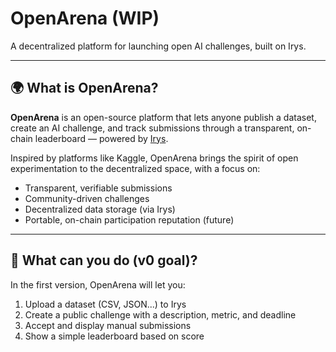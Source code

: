 # OpenArena (WIP)

A decentralized platform for launching open AI challenges, built on Irys.

---

## 🌍 What is OpenArena?

**OpenArena** is an open-source platform that lets anyone publish a dataset, create an AI challenge, and track submissions through a transparent, on-chain leaderboard — powered by [Irys](https://www.irys.xyz/).

Inspired by platforms like Kaggle, OpenArena brings the spirit of open experimentation to the decentralized space, with a focus on:

- Transparent, verifiable submissions
- Community-driven challenges
- Decentralized data storage (via Irys)
- Portable, on-chain participation reputation (future)

---

## 🚀 What can you do (v0 goal)?

In the first version, OpenArena will let you:

1. Upload a dataset (CSV, JSON...) to Irys
2. Create a public challenge with a description, metric, and deadline
3. Accept and display manual submissions
4. Show a simple leaderboard based on score

